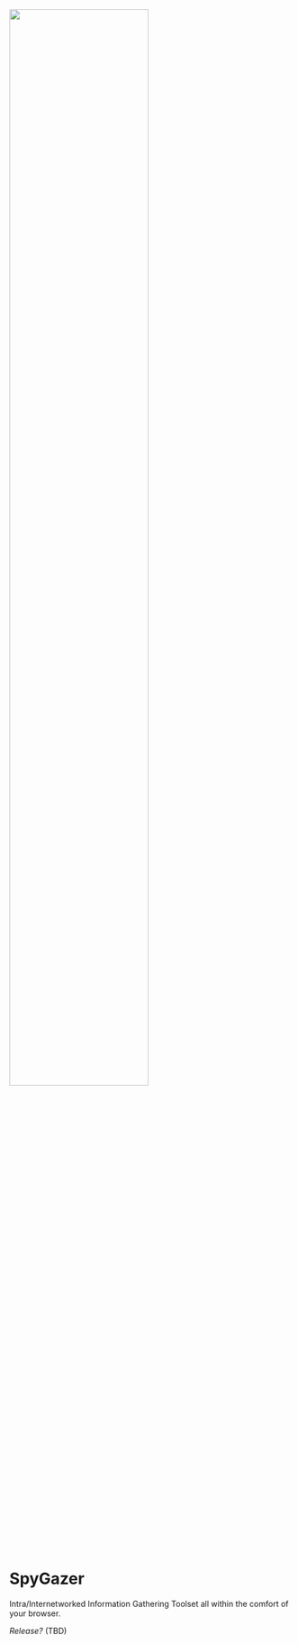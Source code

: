 <img src="https://github.com/user-attachments/assets/3b352f5d-f886-4699-9a1e-5f8469b53716" width="70%" height="70%">

# SpyGazer
Intra/Internetworked Information Gathering Toolset all within the comfort of your browser.


*Release?* (TBD)
